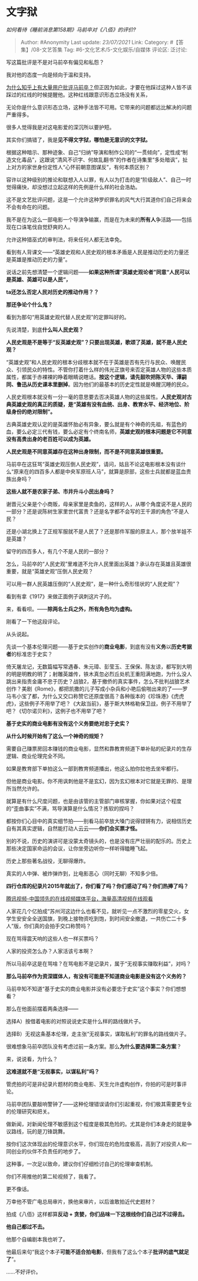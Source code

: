 # 文字狱
*如何看待《睡前消息第158期》马前卒对《八佰》的评价?*

> Author: #Anonymity
> Last update: *23/07/2021*
> Link:
> Category: #【答集】/08-文艺答集
> Tag: #6-文化艺术/5-文化娱乐/自媒体
> 评论区:
> 泛讨论:

写这篇批评是不是对马前卒有偏见和私怨？

我对他的态度一向是倾向于温和支持。

[为什么知乎上有大量用户批评马前卒？](https://www.zhihu.com/question/53465053/answer/526045026)但正因为如此，才要在他踩过这种人皆不该踩过的红线的时候提醒他。这种红线跟意识形态立场没有关系，

无论你是什么意识形态立场，这种手法皆不可用。它带来的问题都远比解决的问题严重得多。

很多人觉得我是对这电影爱的深沉所以要护短。

其实你们搞错了，我是**见不得文字狱，哪怕是无意识的文字狱。**

根据这种暗示、那种迹象、自己“归纳”导演和制作公司的“一贯倾向”，定性成“制造文化毒品”，这跟说“清风不识字、何故乱翻书”的作者在诗集里“多处暗讽”，扯上对方的家世身份定性人“心怀前朝意图谋反”，有何本质区别？

容许以这种级别的推论和联想入人以罪，有人以为打击的是“阶级敌人”、自己一时觉得痛快，却没想过立起这样的先例是什么样的社会浩劫。

这不是文艺批评问题，这是一个允许这种罗织罪名的风气大行其道你们自己将来会不会有命在的问题。

我不是在为这么一部电影一个导演争输赢，而是在为未来的**所有人**争活路——包括现在口诛笔伐自觉舒爽的人。

允许这种猎巫式的审判法，将来任何人都无法幸免。

看到有人背课文——“英雄史观和人民史观的根本矛盾是人民是推动历史的力量还是英雄是推动历史的力量”。

说话之前先想清楚一个逻辑问题——**如果这种所谓“英雄史观论者”同意“人民可以是英雄、英雄可以是人民“，**

**ta还怎么否定人民对历史的推动作用？？**

**那还争论个什么鬼？**

看到为那句“用英雄史观代替人民史观”的定罪叫好的。

先说清楚，到底**什么叫人民史观？**

**人民史观是不是等于“反英雄史观”？只要出现英雄，歌颂了英雄，就不是人民史观？**

“英雄史观”和人民史观的根本分歧根本就不在于英雄是否有先行与民众、唤醒民众、引领民众的特性。不管你打着什么样的伟光正旗号来否定英雄人物的这些本质属性，都属于赤裸裸的睁着眼睛说瞎话。**按这个逻辑，请先鼓吹把陈天华、谭嗣同、鲁迅从历史课本里删掉**。因为他们的最基本的历史定性就是唤醒沉睡的民众。

人民史观根本就没有一分一毫的意思要去否决英雄人物的这些属性。**人民史观对古典英雄史观的真正的质疑，是“英雄有没有血统、出身、教育水平、经济地位、阶级身份的绝对限制”。**

古典英雄史观认定的是英雄怀胎必有异象，要么就是有个神奇的先祖，有蓝色的血，要么必定三代有钱，要么必定有个终南名师，**英雄史观的根本问题是它不同意没有高贵出身的老百姓可以成为英雄。**

**人民史观是不同意英雄存在这种出身限制，而不是不同意英雄很重要。**

马前卒在这狂骂“英雄史观压倒人民史观”，请问，姑且不论这电影根本没有谈什么“原来在的四百多人都是中央军原班人马”，就算是原部，这些士兵就都是蓝血贵族出身吗？

**这些人就不是农家子弟、市井升斗小民出身吗？**

谢晋元父亲是个小商贩，母亲家里是卖鱼的，这样的人，从哪个角度说不是人民的一部分？还是说陈树生家里世代富贵？还是名字都不会写的王千源的角色“不是人民？

还是小湖北换上了正规军服就不是人民了？还是那件军服的原主人，那个放羊娃不是英雄？

留守的四百多人，有几个不是人民的一部分？

怎么，马前卒的“人民史观”里难道不允许人民里面出英雄？承认存在英雄且英雄很重要，就是“英雄史观”压倒人民史观？

可以用一群人民英雄压倒的“人民史观”，是一种什么奇形怪状的“人民史观”？

看到有拿《1917》来做正面例子讽刺这片子的。

来，看看呗。——**除两名士兵之外，所有角色均为虚构。**

刚看了一下他这段评论。

从头说起。

先谈一个基本伦理问题——基于史实创作的**商业电影**，到底有没有**义务**以**历史考据者**的标准忠于史实？

倚天屠龙记，无数篇幅写常遇春、朱元璋、彭莹玉、王保保、陈友谅，都写到大明的明是明教的明了；射雕英雄传，铁木真忽必烈丘处机王重阳满地跑，为什么没人跳出来指责金庸不忠于历史？战狼2，基于撤侨的真实事件，怎么不批判战狼艺术创作？美剧《Rome》，都把凯撒的儿子写成小杂兵和小艳后偷啪出来的了——罗马韦小宝了都，为什么又交口称赞它还原度很高？各种版本的《珍珠港》《虎虎虎》，这些例子不用举了吧？《大敌当前》，基于斯大林格勒保卫战，例子不用举了吧？《切尔诺贝利》，这例子也不用举了吧？

**基于史实的商业电影有没有这个义务要绝对忠于史实？**

**从什么时候开始有了这么一个神奇的规矩？**

需要自己赚票房回本赚钱的商业电影，显然和靠教育频道下单补贴的纪录片的生存逻辑、商业伦理完全不同。

如果是教育部下单拍这么一部到教育频道播出，他这么拍你拉他去坐牢都行。

但他是商业电影。你不用讽刺他是不是玄幻，因为玄幻根本对它就是无罪的、是理所当然允许的。

就算是有什么尺度问题，也是由该管的主管部门审核掌握，你如果对这个程度的“歪曲事实”不满，骂导演算是什么情况？拣软的捏吗？

都按你们心目中的真实细节拍——别看马前卒放大嗓门说得铿锵有力，说相信历史自有其真实逻辑，自然能打动人云云——**你们会买票才怪。**

别的不说，历史的演讲可是没蒙太奇镜头的，也是没有庄严壮丽的配乐的。历史上那些决定国家命运的会议，让你坐旁边听你一样听得瞌睡飞起。

历史上那些著名战役，无聊得爆炸。

真实的人中弹、被炸弹炸到，比电影恶心（同时无聊）不知多少倍。

**四行仓库的纪录片2015年就出了，你们看了吗？你们感动了吗？你们热捧了吗？**

[腾讯视频-中国领先的在线视频媒体平台，海量高清视频在线观看](https://link.zhihu.com/?target=http%3A//m.v.qq.com/page/z/0/r/z0017jbs3wr.html)

人家花几个亿拍成“苏州河这边什么也看不见，就听见一点不激烈的零星交火，女学生安安全全送国旗，到晚上接物资吃到饱，到时间安全撤退，一共伤亡二十多人”版，你们真的会拍手交口称赞吗？

现在骂得震天响的这些人也一样买票吗？

人家的投资怎么办？人家活该亏本啊？

所以马前卒这是在骂啥？在骂电影不是记录片，属于“无视事实赚取利益”，对吗？

**那么马前卒作为资深媒体人，有没有可能是不知道商业电影是没有这个义务的？**

马前卒知不知道“基于史实的商业电影并没有必要忠于史实”这个事实？你们想想看？

那么在他面前摆着两条选择——

选择A）按借着电影的对照说说史实是什么样的路线做片子。

选择B）无视这条基本伦理，走主张“无视事实，谋取私利”的罪名的路线做片子。

很难想象马前卒团队没有考虑过前一条方案。那么**为什么要选择第二条方案**？

来，说说看，为什么？

**这难道就不是“无视事实，以谋私利”吗？**

管虎拍的可是非纪录片题材的商业电影、天生允许虚构创作，你拍的可是时事评论。

马前卒团队要敲响警钟了——这种伦理错误请你们引起重视，你们极其需要更专业的伦理研究和把关。

做新闻，对新闻伦理不敏感到这个程度是极其危险的。尤其是你们本身走的就是争议路线，玩的是刀锋跳舞。

按你们这次体现出的伦理意识水平，你们现在的危险度极高，高到了对投资人和一同创业的伙伴不负责任的地步了。

这种事，一次足以致命，建议你们仔细检讨自己的伦理审查机制。

你们不用推他的第二轮视频了，我看了。

更不像话。

万幸他不管广电总局审片，换他来审片，以后谁敢拍近代史题材？

拍成《八佰》这样都算**反动 + 贪婪，你们品味一下这根线你们自己过不过得去。**

**他自己都过不去。**

他那个自编剧本我也听了。

他最后来句“我这个本子**可能不适合拍电影**，但我有了这么个本子**批评的底气就足了**”。

……不好评价。
